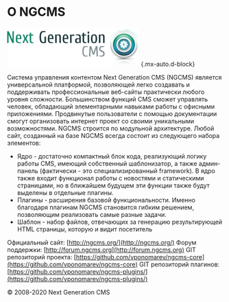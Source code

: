 # О NGCMS

![](images/screenshots/logotype_2.png) {.mx-auto.d-block}

Система управления контентом Next Generation CMS (NGCMS) является универсальной платформой, позволяющей легко создавать и поддерживать профессиональные веб-сайты практически любого уровня сложности. Большинством функций CMS сможет управлять человек, обладающий элементарными навыками работы с офисными приложениями. Продвинутые пользователи с помощью документации смогут организовать интернет проект со своими уникальными возможностями.
NGCMS строится по модульной архитектуре. Любой сайт, созданный на базе NGCMS всегда состоит из следующего набора элементов:

- Ядро - достаточно компактный блок кода, реализующий логику работы CMS, имеющий собственный шаблонизатор, а также админ-панель (фактически - это специализированный framework). В ядро также входит функционал работы с новостями и статическими страницами, но в ближайшем будущем эти функции также будут выделены в отдельные плагины.
- Плагины - расширения базовой функциональности. Именно благодаря плагинам NGCMS становится гибким решением, позволяющим реализовать самые разные задачи.
- Шаблон - набор файлов, отвечающих за генерацию результирующей HTML страницы, которую и видит посетитель

Официальный сайт: [http://ngcms.org/](http://ngcms.org/)
Форум поддержки: [http://forum.ngcms.org](http://forum.ngcms.org)
GIT репозиторий проекта: [https://github.com/vponomarev/ngcms-core](https://github.com/vponomarev/ngcms-core)
GIT репозиторий плагинов: [https://github.com/vponomarev/ngcms-plugins/](https://github.com/vponomarev/ngcms-plugins/)

© 2008-2020 Next Generation CMS

